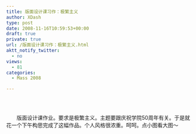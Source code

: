```yaml
---
title: 版面设计课习作：极繁主义
author: XDash
type: post
date: 2008-11-16T10:59:53+00:00
draft: true
private: true
url: /版面设计课习作：极繁主义.html
aktt_notify_twitter:
  - no
views:
  - 81
categories:
  - Mass 2008

---
```

<p style="text-align: center">
  &nbsp;
</p>

<p style="text-align: center">
  <a target="_blank" href="http://www.xdash.cn/attachments/month_0811/t20081116185715.jpg"><img decoding="async" alt="" src="http://www.xdash.cn/attachments/month_0811/a200811161937.jpg" /></a>
</p>

<p style="text-align: left">
  　　版面设计课作业。要求是极繁主义。主题要跟庆祝学院50周年有关。于是就花一个下午构思完成了这幅作品。个人风格很浓重。呵呵。点小图看大图～
</p>

<p style="text-align: center">
  &nbsp;
</p>